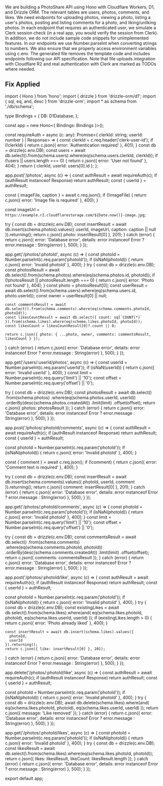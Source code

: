 We are building a PhotoShare API using Hono with Cloudflare Workers, D1, and Drizzle ORM. The relevant tables are users, photos, comments, and likes. We need endpoints for uploading photos, viewing a photo, listing a user's photos, posting and listing comments for a photo, and liking/unliking photos. In each endpoint that requires an authenticated user, we simulate a Clerk session check (in a real app, you would verify the session from Clerk). In addition, we do not include sample code snippets for unimplemented features. In our endpoints we use Number.parseInt when converting strings to numbers. We also ensure that we properly access environment variables using c.env. The generated file removes the template code and includes endpoints following our API specification. Note that file uploads integration with Cloudflare R2 and real authentication with Clerk are marked as TODOs where needed.

## Fix Applied

import { Hono } from 'hono';
import { drizzle } from 'drizzle-orm/d1';
import { sql, eq, and, desc } from 'drizzle-orm';
import * as schema from './db/schema';

type Bindings = {
  DB: D1Database;
};

const app = new Hono<{ Bindings: Bindings }>();

const requireAuth = async (c: any): Promise<{ clerkId: string; userId: number } | Response> => {
  const clerkId = c.req.header('clerk-user-id');
  if (!clerkId) {
    return c.json({ error: 'Authentication required' }, 401);
  }
  const db = drizzle(c.env.DB);
  const users = await db.select().from(schema.users).where(eq(schema.users.clerkId, clerkId));
  if (!users || users.length === 0) {
    return c.json({ error: 'User not found' }, 404);
  }
  return { clerkId, userId: users[0].id };
};

app.post('/photos', async (c) => {
  const authResult = await requireAuth(c);
  if (authResult instanceof Response) return authResult;
  const { userId } = authResult;

  const { imageFile, caption } = await c.req.json();
  if (!imageFile) {
    return c.json({ error: 'Image file is required' }, 400);
  }

  const imageUrl = `https://example.r2.cloudflarestorage.com/${Date.now()}-image.jpg`;

  try {
    const db = drizzle(c.env.DB);
    const insertResult = await db.insert(schema.photos).values({
      userId,
      imageUrl,
      caption: caption || null
    }).returning();
    return c.json({ photo: insertResult[0] }, 201);
  } catch (error) {
    return c.json({ error: 'Database error', details: error instanceof Error ? error.message : String(error) }, 500);
  }
});

app.get('/photos/:photoId', async (c) => {
  const photoId = Number.parseInt(c.req.param('photoId'));
  if (isNaN(photoId)) {
    return c.json({ error: 'Invalid photoId' }, 400);
  }
  try {
    const db = drizzle(c.env.DB);
    const photosResult = await db.select().from(schema.photos).where(eq(schema.photos.id, photoId));
    if (!photosResult || photosResult.length === 0) {
      return c.json({ error: 'Photo not found' }, 404);
    }
    const photo = photosResult[0];
    const userResult = await db.select().from(schema.users).where(eq(schema.users.id, photo.userId));
    const owner = userResult[0] || null;
    
    const commentsResult = await db.select().from(schema.comments).where(eq(schema.comments.photoId, photoId));
    const likesCountResult = await db.select({ count: sql`COUNT(*)` }).from(schema.likes).where(eq(schema.likes.photoId, photoId));
    const likesCount = likesCountResult[0]?.count || 0;
    
    return c.json({ photo: { ...photo, owner, comments: commentsResult, likesCount } });
  } catch (error) {
    return c.json({ error: 'Database error', details: error instanceof Error ? error.message : String(error) }, 500);
  }
});

app.get('/users/:userId/photos', async (c) => {
  const userId = Number.parseInt(c.req.param('userId'));
  if (isNaN(userId)) {
    return c.json({ error: 'Invalid userId' }, 400);
  }
  const limit = Number.parseInt(c.req.query('limit') || '10');
  const offset = Number.parseInt(c.req.query('offset') || '0');

  try {
    const db = drizzle(c.env.DB);
    const photosResult = await db.select()
      .from(schema.photos)
      .where(eq(schema.photos.userId, userId))
      .orderBy(desc(schema.photos.createdAt))
      .limit(limit)
      .offset(offset);
    return c.json({ photos: photosResult });
  } catch (error) {
    return c.json({ error: 'Database error', details: error instanceof Error ? error.message : String(error) }, 500);
  }
});

app.post('/photos/:photoId/comments', async (c) => {
  const authResult = await requireAuth(c);
  if (authResult instanceof Response) return authResult;
  const { userId } = authResult;

  const photoId = Number.parseInt(c.req.param('photoId'));
  if (isNaN(photoId)) {
    return c.json({ error: 'Invalid photoId' }, 400);
  }

  const { comment } = await c.req.json();
  if (!comment) {
    return c.json({ error: 'Comment text is required' }, 400);
  }

  try {
    const db = drizzle(c.env.DB);
    const insertResult = await db.insert(schema.comments).values({
      photoId,
      userId,
      comment
    }).returning();
    return c.json({ comment: insertResult[0] }, 201);
  } catch (error) {
    return c.json({ error: 'Database error', details: error instanceof Error ? error.message : String(error) }, 500);
  }
});

app.get('/photos/:photoId/comments', async (c) => {
  const photoId = Number.parseInt(c.req.param('photoId'));
  if (isNaN(photoId)) {
    return c.json({ error: 'Invalid photoId' }, 400);
  }
  const limit = Number.parseInt(c.req.query('limit') || '10');
  const offset = Number.parseInt(c.req.query('offset') || '0');

  try {
    const db = drizzle(c.env.DB);
    const commentsResult = await db.select()
      .from(schema.comments)
      .where(eq(schema.comments.photoId, photoId))
      .orderBy(desc(schema.comments.createdAt))
      .limit(limit)
      .offset(offset);
    return c.json({ comments: commentsResult });
  } catch (error) {
    return c.json({ error: 'Database error', details: error instanceof Error ? error.message : String(error) }, 500);
  }
});

app.post('/photos/:photoId/like', async (c) => {
  const authResult = await requireAuth(c);
  if (authResult instanceof Response) return authResult;
  const { userId } = authResult;

  const photoId = Number.parseInt(c.req.param('photoId'));
  if (isNaN(photoId)) {
    return c.json({ error: 'Invalid photoId' }, 400);
  }
  try {
    const db = drizzle(c.env.DB);
    const existingLikes = await db.select().from(schema.likes).where(and(
      eq(schema.likes.photoId, photoId),
      eq(schema.likes.userId, userId)
    ));
    if (existingLikes.length > 0) {
      return c.json({ error: 'Photo already liked' }, 400);
    }

    const insertResult = await db.insert(schema.likes).values({
      photoId,
      userId
    }).returning();
    return c.json({ like: insertResult[0] }, 201);
  } catch (error) {
    return c.json({ error: 'Database error', details: error instanceof Error ? error.message : String(error) }, 500);
  }
});

app.delete('/photos/:photoId/like', async (c) => {
  const authResult = await requireAuth(c);
  if (authResult instanceof Response) return authResult;
  const { userId } = authResult;

  const photoId = Number.parseInt(c.req.param('photoId'));
  if (isNaN(photoId)) {
    return c.json({ error: 'Invalid photoId' }, 400);
  }
  try {
    const db = drizzle(c.env.DB);
    await db.delete(schema.likes).where(and(
      eq(schema.likes.photoId, photoId),
      eq(schema.likes.userId, userId)
    ));
    return c.json({ message: 'Like removed' });
  } catch (error) {
    return c.json({ error: 'Database error', details: error instanceof Error ? error.message : String(error) }, 500);
  }
});

app.get('/photos/:photoId/likes', async (c) => {
  const photoId = Number.parseInt(c.req.param('photoId'));
  if (isNaN(photoId)) {
    return c.json({ error: 'Invalid photoId' }, 400);
  }
  try {
    const db = drizzle(c.env.DB);
    const likesResult = await db.select().from(schema.likes).where(eq(schema.likes.photoId, photoId));
    return c.json({ likes: likesResult, likeCount: likesResult.length });
  } catch (error) {
    return c.json({ error: 'Database error', details: error instanceof Error ? error.message : String(error) }, 500);
  }
});

export default app;
